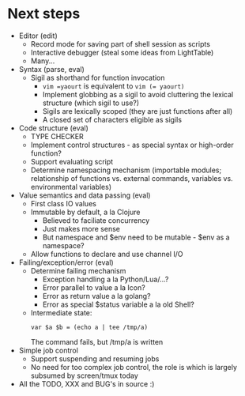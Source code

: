 # Next steps

* Editor (edit)
    - Record mode for saving part of shell session as scripts
    - Interactive debugger (steal some ideas from LightTable)
    - Many...
* Syntax (parse, eval)
    - Sigil as shorthand for function invocation
        + `vim =yaourt` is equivalent to `vim (= yaourt)`
        + Implement globbing as a sigil to avoid cluttering the lexical
          structure (which sigil to use?)
        + Sigils are lexically scoped (they are just functions after all)
        + A closed set of characters eligible as sigils
* Code structure (eval)
    - TYPE CHECKER
    - Implement control structures - as special syntax or high-order function?
    - Support evaluating script
    - Determine namespacing mechanism (importable modules; relationship of
      functions vs. external commands, variables vs. environmental variables)
* Value semantics and data passing (eval)
    - First class IO values
    - Immutable by default, a la Clojure
        + Believed to faciliate concurrency
        + Just makes more sense
        + But namespace and $env need to be mutable - $env as a namespace?
    - Allow functions to declare and use channel I/O
* Failing/exception/error (eval)
    - Determine failing mechanism
        + Exception handling a la Python/Lua/...?
        + Error parallel to value a la Icon?
        + Error as return value a la golang?
        + Error as special $status variable a la old Shell?
    - Intermediate state:
        ```
        var $a $b = (echo a | tee /tmp/a)
        ```
      The command fails, but /tmp/a is written
* Simple job control
    - Support suspending and resuming jobs
    - No need for too complex job control, the role is which is largely
      subsumed by screen/tmux today
* All the TODO, XXX and BUG's in source :)
